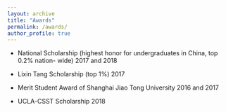 ```yaml
---
layout: archive
title: "Awards"
permalink: /awards/
author_profile: true
---
```


* National Scholarship (highest honor for undergraduates in China, top 0.2% nation-
wide)                2017 and 2018

* Lixin Tang Scholarship (top 1%)                 2017

* Merit Student Award of Shanghai Jiao Tong University              2016 and 2017

* UCLA-CSST Scholarship                       2018
